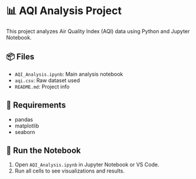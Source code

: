 # 📊 AQI Analysis Project

This project analyzes Air Quality Index (AQI) data using Python and Jupyter Notebook.

## 📦 Files
- `AQI_Analysis.ipynb`: Main analysis notebook
- `aqi.csv`: Raw dataset used
- `README.md`: Project info

## 🔧 Requirements
- pandas
- matplotlib
- seaborn

## 🚀 Run the Notebook
1. Open `AQI_Analysis.ipynb` in Jupyter Notebook or VS Code.
2. Run all cells to see visualizations and results.
